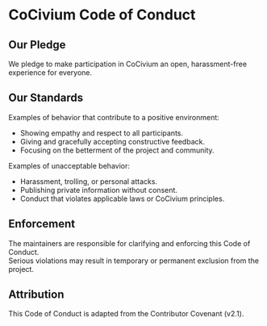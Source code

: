 <!-- status: stub; target: 150+ words -->
<!-- status: stub; target: 150+ words -->
<!-- status: stub; target: 150+ words -->
# CoCivium Code of Conduct

## Our Pledge
We pledge to make participation in CoCivium an open, harassment-free experience for everyone.

## Our Standards
Examples of behavior that contribute to a positive environment:
- Showing empathy and respect to all participants.
- Giving and gracefully accepting constructive feedback.
- Focusing on the betterment of the project and community.

Examples of unacceptable behavior:
- Harassment, trolling, or personal attacks.
- Publishing private information without consent.
- Conduct that violates applicable laws or CoCivium principles.

## Enforcement
The maintainers are responsible for clarifying and enforcing this Code of Conduct.  
Serious violations may result in temporary or permanent exclusion from the project.

## Attribution
This Code of Conduct is adapted from the Contributor Covenant (v2.1).




